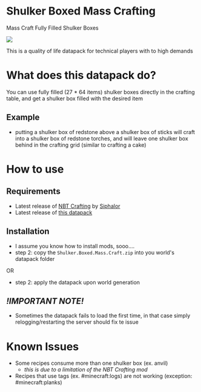 # Shulker Boxed Mass Crafting
 Mass Craft Fully Filled Shulker Boxes
 
<img src="https://media1.giphy.com/media/9OjFvyHFpQVwJ2uQeI/giphy.gif?cid=790b7611524d6e676db491d45f878e6451209edc46f0a686&rid=giphy.gif&ct=g">

 This is a quality of life datapack for technical players with to high demands

# What does this datapack do?

You can use fully filled (27 * 64 items) shulker boxes directly in the crafting table, and get a shulker box filled with the desired item

## Example

- putting a shulker box of redstone above a shulker box of sticks will craft into a shulker box of redstone torches, and will leave one shulker box behind in the crafting grid (similar to crafting a cake)


# How to use

## Requirements
- Latest release of [NBT Crafting](https://www.curseforge.com/minecraft/mc-mods/nbt-crafting) by [Siphalor](https://github.com/Siphalor/)
- Latest release of [this datapack](https://github.com/Tom3s/shulkerboxed-masscrafting/releases)

## Installation
- I assume you know how to install mods, sooo....
- step 2: copy the `Shulker.Boxed.Mass.Craft.zip` into you world's datapack folder

OR

- step 2: apply the datapack upon world generation

## _!IMPORTANT NOTE!_

- Sometimes the datapack fails to load the first time, in that case simply relogging/restarting the server should fix te issue

# Known Issues

- Some recipes consume more than one shulker box (ex. anvil)
    - _this is due to a limitation of the NBT Crafting mod_
- Recipes that use tags (ex. #minecraft:logs) are not working (exception: #minecraft:planks)
